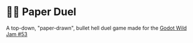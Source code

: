 # 📄🔫 Paper Duel
A top-down, "paper-drawn", bullet hell duel game made for the [Godot Wild Jam #53](https://itch.io/jam/godot-wild-jam-53)
